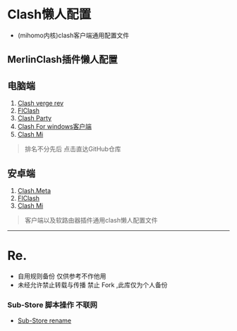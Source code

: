 # Clash懒人配置

- (mihomo内核)clash客户端通用配置文件

## MerlinClash插件懒人配置


## 电脑端
1. [Clash verge rev](https://github.com/clash-verge-rev/clash-verge-rev)
2. [FlClash](https://github.com/chen08209/FlClash)
3. [Clash Party](https://github.com/mihomo-party-org/clash-party)
4. [Clash For windows客户端](https://github.com/Z-Siqi/Clash-for-Windows_Chinese)
5. [Clash Mi](https://github.com/KaringX/clashmi)
 
> 排名不分先后
> 点击直达GitHub仓库
 
## 安卓端
1. [Clash.Meta](https://github.com/MetaCubeX/ClashMetaForAndroid)
2. [FlClash](https://github.com/chen08209/FlClash)
3. [Clash Mi](https://github.com/KaringX/clashmi)
 
> 客户端以及软路由器插件通用clash懒人配置文件
 
---

# Re.
- 自用规则备份 仅供参考不作他用
- 未经允许禁止转载与传播 禁止 Fork ,此库仅为个人备份

### Sub-Store 脚本操作 不联网
- [Sub-Store rename](https://raw.githubusercontent.com/xweier/Clash-Config/refs/heads/main/Sub-Store%20rename.js)
